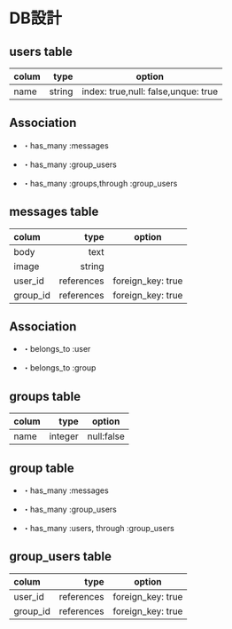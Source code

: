 

# DB設計

## users table

|    colum    |    type    |             option                |
|:------------|-----------:|:---------------------------------:|
|name         |string      |index: true,null: false,unque: true|

## Association

- ・has_many :messages

- ・has_many :group_users

- ・has_many :groups,through :group_users


## messages table
|     colum    |    type     |             option              |
|:-------------|------------:|:-------------------------------:|
|body          |text         |                                 |
|image         |string       |                                 |
|user_id       |references   |foreign_key: true                |
|group_id      |references   |foreign_key: true                |

## Association

- ・belongs_to :user

- ・belongs_to :group


## groups table
|   colum      |    type    |              option              |
|:-------------|-----------:|:--------------------------------:|
|name          |integer     | null:false                       |

## group table

- ・has_many :messages

- ・has_many :group_users

- ・has_many :users, through :group_users

## group_users table
|    colum     |     type   |              option              |
|:-------------|-----------:|:--------------------------------:|
|user_id       |references  |foreign_key: true                 |
|group_id      |references  |foreign_key: true                 |

